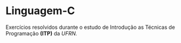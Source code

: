 # Linguagem-C
 Exercícios resolvidos durante o estudo de Introdução as Técnicas de Programação **(ITP)** da *UFRN.*
